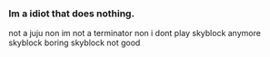 ### Im a idiot that does nothing.
not a juju non
im not a terminator non
i dont play skyblock anymore
skyblock boring
skyblock not good
